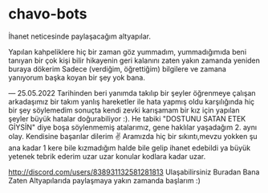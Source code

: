 # chavo-bots

İhanet neticesinde paylaşacağım altyapılar.

Yapılan kahpeliklere hiç bir zaman göz yummadım, yummadığımıda beni tanıyan bir çok kişi bilir hikayenin geri kalanını zaten yakın zamanda yeniden buraya dökerim
Sadece (verdiğim, öğrettiğim) bilgilere ve zamana yanıyorum başka koyan bir şey yok bana.

 — 25.05.2022 Tarihinden beri yanımda takılıp bir şeyler öğrenmeye çalışan arkadaşımız bir takım yanlış hareketler ile  hata yapmış oldu karşılığında hiç bir şey söylemedim sonuçta kendi zevki karışamam bir kız için yapılan şeyler büyük hatalar doğurabiliyor :). He tabiki "DOSTUNU SATAN ETEK GİYSİN" diye boşa söylenmemiş atalarımız, gene haklılar yaşadağım 2. aynı olay. Kendisine başarılar dilerim :v: Aramızda hiç bir sıkıntı,mevzu yokken şu ana kadar 1 kere bile kızmadığım halde bile gelip ihanet edebildi ya büyük yetenek tebrik ederim uzar uzar konular kodlara kadar uzar.

http://discord.com/users/838931132581281813 Ulaşabilirsiniz Buradan Bana Zaten
Altyapılarıda paylaşmaya yakın zamanda başlarım :)

